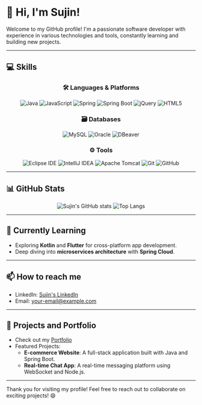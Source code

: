 # 👋 Hi, I'm Sujin!

Welcome to my GitHub profile! I'm a passionate software developer with experience in various technologies and tools, constantly learning and building new projects.

---

## 💻 Skills

<div align="center">

### 🛠️ Languages & Platforms  
![Java](https://img.shields.io/badge/Java-007396?style=flat&logo=Java&logoColor=white)
![JavaScript](https://img.shields.io/badge/Javascript-F7DF1E?style=flat&logo=Javascript&logoColor=white)
![Spring](https://img.shields.io/badge/Spring-6DB33F?style=flat&logo=Spring&logoColor=white)
![Spring Boot](https://img.shields.io/badge/Spring%20Boot-6DB33F?style=flat&logo=Spring%20Boot&logoColor=white)
![jQuery](https://img.shields.io/badge/jQuery-0769AD?style=flat&logo=jQuery&logoColor=white)
![HTML5](https://img.shields.io/badge/HTML5-E34F26?style=flat&logo=HTML5&logoColor=white)

### 🗃️ Databases  
![MySQL](https://img.shields.io/badge/MySQL-4479A1?style=flat&logo=MySQL&logoColor=white)
![Oracle](https://img.shields.io/badge/Oracle-F80000?style=flat&logo=Oracle&logoColor=white)
![DBeaver](https://img.shields.io/badge/DBeaver-382923?style=flat&logo=DBeaver&logoColor=white)

### ⚙️ Tools  
![Eclipse IDE](https://img.shields.io/badge/EclipseIDE-2C2255?style=flat&logo=EclipseIDE&logoColor=white)
![IntelliJ IDEA](https://img.shields.io/badge/IntelliJIDEA-000000?style=flat&logo=intellijidea&logoColor=white)
![Apache Tomcat](https://img.shields.io/badge/ApacheTomcat-F8DC75?style=flat&logo=ApacheTomcat&logoColor=white)
![Git](https://img.shields.io/badge/Git-F05032?style=flat&logo=Git&logoColor=white)
![GitHub](https://img.shields.io/badge/GitHub-181717?style=flat&logo=GitHub&logoColor=white)

</div>

---

## 📊 GitHub Stats

<div align="center">

![Sujin's GitHub stats](https://github-readme-stats.vercel.app/api?username=YourGitHubUsername&show_icons=true&theme=radical)
![Top Langs](https://github-readme-stats.vercel.app/api/top-langs/?username=YourGitHubUsername&layout=compact&theme=radical)

</div>

---

## 🌱 Currently Learning
- Exploring **Kotlin** and **Flutter** for cross-platform app development.
- Deep diving into **microservices architecture** with **Spring Cloud**.

---

## 📫 How to reach me
- LinkedIn: [Sujin's LinkedIn](https://www.linkedin.com/in/yourlinkedin)
- Email: [your-email@example.com](mailto:your-email@example.com)

---

## 🔗 Projects and Portfolio
- Check out my [Portfolio](https://yourportfolio.com)
- Featured Projects:
  - **E-commerce Website**: A full-stack application built with Java and Spring Boot.
  - **Real-time Chat App**: A real-time messaging platform using WebSocket and Node.js.

---

Thank you for visiting my profile! Feel free to reach out to collaborate on exciting projects! 😄

